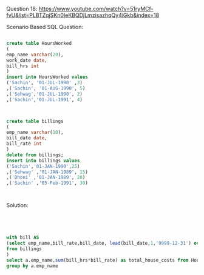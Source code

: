 Question 18:
https://www.youtube.com/watch?v=51ryMCf-fvU&list=PLBTZqjSKn0IeKBQDjLmzisazhqQy4iGkb&index=18

Scenario Based SQL Question:

```sql

create table HoursWorked 
(
emp_name varchar(20),
work_date date,
bill_hrs int
)
insert into HoursWorked values
('Sachin', '01-JUL-1990' ,3)
,('Sachin', '01-AUG-1990', 5)
,('Sehwag','01-JUL-1990', 2)
,('Sachin','01-JUL-1991', 4)



create table billings 
(
emp_name varchar(10),
bill_date date,
bill_rate int
)
delete from billings;
insert into billings values
('Sachin','01-JAN-1990',25)
,('Sehwag' ,'01-JAN-1989', 15)
,('Dhoni' ,'01-JAN-1989', 20)
,('Sachin' ,'05-Feb-1991', 30)




```
Solution: 

```sql




with bill AS
(select emp_name,bill_rate,bill_date, lead(bill_date,1,'9999-12-31') over(partition by emp_name order by bill_date) as enddate
from billings
)
select a.emp_name,sum(bill_hrs*bill_rate) as total_house_costs from HoursWorked a join bill b on a.emp_name=b.emp_name and a.work_date between b.bill_date and b.enddate
group by a.emp_name











```



